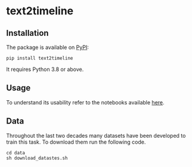 # text2timeline

## Installation

The package is available on [PyPI]():

```shell
pip install text2timeline
```

It requires Python 3.8 or above.

## Usage

To understand its usability refer to the notebooks available [here]().


## Data

Throughout the last two decades many datasets have been developed to train this task.
To download them run the following code.
```shell
cd data
sh download_datastes.sh
```
